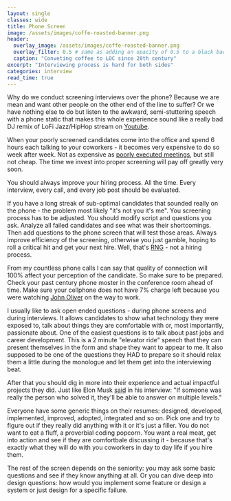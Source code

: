 ```yaml
---
layout: single
classes: wide
title: Phone Screen
image: /assets/images/coffe-roasted-banner.png
header:
  overlay_image: /assets/images/coffe-roasted-banner.png
  overlay_filter: 0.5 # same as adding an opacity of 0.5 to a black background
  caption: "Conveting coffee to LOC since 20th century"
excerpt: "Interviewing process is hard for both sides"
categories: interview
read_time: true
---
```


Why do we conduct screening interviews over the phone?
Because we are mean and want other people on the other end of the line to suffer?
Or we have nothing else to do but listen to the awkward, semi-stuttering speech with a phone static that makes this whole experience sound like a really bad DJ remix of LoFi Jazz/HipHop stream on [Youtube](https://www.youtube.com/results?search_query=lofi+hip+hop).

When your poorly screened candidates come into the office and spend 6 hours each talking to your coworkers - it becomes very expensive to do so week after week. Not as expensive as <a href="#" alt="placeholder another post">poorly executed meetings</a>, but still not cheap. The time we invest into proper screening will pay off greatly very soon.

You should always improve your hiring process. All the time.
Every interview, every call, and every job post should be evaluated.

If you have a long streak of sub-optimal candidates that sounded really on the phone - the problem most likely "it's not you it's me". You screening process has to be adjusted. You should modify script and questions you ask. Analyze all failed candidates and see what was their shortcomings. Then add questions to the phone screen that will test those areas.
Always improve efficiency of the screening, otherwise you just gamble, hoping to roll a critical hit and get your next hire. Well, that's <a href="https://www.random.org/" alt="RNGesus">RNG</a> - not a hiring process.

From my countless phone calls I can say that quality of connection will 100% affect your perception of the candidate. So make sure to be prepared. Check your past century phone moster in the conference room ahead of time. Make sure your cellphone does not have 7% charge left because you were watching <a href="https://www.hbo.com/last-week-tonight-with-john-oliver" alt="HBO: Last Week Tonight">John Oliver</a> on the way to work.

I usually like to ask open ended questions - during phone screens and during interviews. It allows candidates to show what technology they were exposed to, talk about things they are comfortable with or, most importantly, passionate about.
One of the easiest questions is to talk about past jobs and career development. This is a 2 minute "elevator ride" speech that they can present themselves in the form and shape they want to appear to me. It also supposed to be one of the questions they HAD to prepare so it should relax them a little during the monologue and let them get into the interviewing beat.

After that you should dig in more into their experience and actual impactful projects they did. Just like Elon Musk <a href="https://www.inc.com/kevin-j-ryan/how-to-hire-like-elon-musk.html">said</a> in his interview: "If someone was really the person who solved it, they'll be able to answer on multiple levels."

Everyone have some generic things on their resumes: designed, developed, implemented, improved, adopted, integrated and so on. Pick one and try to figure out if they really did anything with it or it's just a filler. You do not want to eat a fluff, a proverbial coding popcorn. You want a real meat, get into action and see if they are comfortbale discussing it - because that's exactly what they will do with you coworkers in day to day life if you hire them.

The rest of the screen depends on the seniority: you may ask some basic questions and see if they know anything at all. Or you can dive deep into design questions: how would you implement some feature or design a system or just design for a specific failure.
